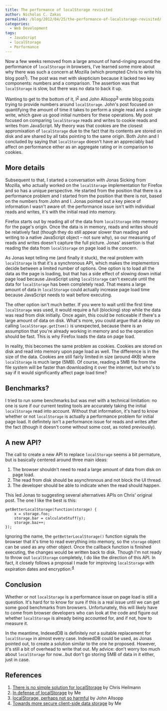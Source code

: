 ```yaml
---
title: The performance of localStorage revisited
author: Nicholas C. Zakas
permalink: /blog/2012/04/25/the-performance-of-localstorage-revisited/
categories:
  - Web Development
tags:
  - JavaScript
  - localStorage
  - Performance
---
```

Now a few weeks removed from a large amount of hand-ringing around the performance of `localStorage` in browsers, I've learned some more about why there was such a concern at Mozilla (which prompted Chris to write his blog post<sup>[1]</sup>). The post was met with skepticism because it lacked two key components: numbers and a comparison. The assertion was that `localStorage` is slow, but there was no data to back it up.

Wanting to get to the bottom of it, I<sup>[2]</sup> and John Allsopp<sup>[3]</sup> wrote blog posts trying to provide numbers around `localStorage`. John's post focused on quantifying the amount of time it takes to perform a single read and a single write, which gave us good initial numbers for these operations. My post focused on comparing `localStorage` reads and writes to cookie reads and writes from JavaScript. My theory was that cookies are the closest appromixation of `localStorage` due to the fact that its contents are stored on disk and are shared by all tabs pointing to the same origin. Both John and I concluded by saying that `localStorage` doesn't have an appreciably bad affect on performance either as an aggregate rating or in comparison to cookies. 

## More details

Subsequent to that, I started a conversation with Jonas Sicking from Mozilla, who actually worked on the `localStorage` implementation for Firefox and so has a unique perspective. He started from the position that there is a performance problem and I started from the position that there is not, based on the numbers from John and I. Jonas pointed out a key piece of information I wasn't aware of: the performance issue isn't with individual reads and writes, it's with the initial read into memory.

Firefox starts out by reading all of the data from `localStorage` into memory for the page's origin. Once the data is in memory, reads and writes should be relatively fast (though they do still appear slower than reading and writing to a native JavaScript object &#8211; not sure why), so our measuring of reads and writes doesn't capture the full picture. Jonas' assertion is that reading the data from `localStorage` on page load is the concern.

As Jonas kept telling me (and finally it stuck), the real problem with `localStorage` is that it's a synchronous API, which makes the implementors decide between a limited number of options. One option is to load all the data as the page is loading, but that has a side effect of slowing down initial page load because JavaScript using `localStorage` can't execute until the data for `localStorage` has been completely read. That means a large amount of data in `localStorage` could actually increase page load time because JavaScript needs to wait before executing.

The other option isn't much better. If you were to wait until the first time `localStorage` was used, it would require a full (blocking) stop while the data was read from disk initially. Once again, this could be noticeable if there's a large amount of data on disk. What's more, you could argue that a delay on calling `localStorage.getItem()` is unexpected, because there is an assumption that you're already working in memory and so the operation should be fast. This is why Firefox loads the data on page load.

In reality, this becomes the same problem as cookies. Cookies are stored on disk and read into memory upon page load as well. The difference is in the size of the data. Cookies are still fairly limited in size (around 4KB) where `localStorage` is much large (5MB). Of course, reading a 5MB file from the file system will be faster than downloading it over the internet, but who's to say if it would significantly affect page load time?

## Benchmarks?

I tried to run some benchmarks but was met with a technical limitation: no one is sure if our current testing tools are accurately taking the initial `localStorage` read into account. Without that information, it's hard to know whether or not `localStorage` is actually a performance problem for initial page load. It definitely isn't a performance issue for reads and writes after the fact (though it doesn't come without some cost, as noted previously). 

## A new API?

The call to create a new API to replace `localStorage` seems a bit permature, but is basically centered around three main ideas:

  1. The browser shouldn't need to read a large amount of data from disk on page load.
  2. The read from disk should be asynchronous and not block the UI thread.
  3. The developer should be able to indicate when the read should happen.

This led Jonas to suggesting several alternatives APIs on Chris' original post. The one I like the best is this:

    getBetterLocalStorage(function(storage) {
        x = storage.foo;
        storage.bar = calculateStuff(y);
        storage.baz++;
    });

Ignoring the name, the `getBetterLocalStorage()` function signals the browser that it's time to read everything into memory, so the `storage` object can be used as any other object. Once the callback function is finished executing, the changes would be written back to disk. Though I'm not ready to throw out `localStorage` completely, I do like the direction of this API. In fact, it closely follows a proposal I made for improving `localStorage` with expiration dates and encryption.<sup>[4]</sup>

## Conclusion

Whether or not `localStorage` is a performance issue on page load is still a question. It's hard for to know for sure if this is a real issue until we can get some good benchmarks from browsers. Unfortunately, this will likely have to come from browser developers who can look at the code and figure out whether `localStorage` is already being accounted for, and if not, how to measure it. 

In the meantime, IndexedDB is definitely *not* a suitable replacement for `localStorage` in almost every case. IndexedDB could be used, as Jonas pointed out, to create a solution similar to the one he proposed. However, it's still a bit of overhead to write that out. My advice: don't worry too much about `localStorage` for now&#8230;but don't go storing 5MB of data in it either, just in case.

## References

  1. [There is no simple solution for localStorage][1] by Chris Heilmann
  2. [In defense of localStorage][2] by Me
  3. [localStorage, perhaps not so harmful][3] by John Allsopp
  4. [Towards more secure client-side data storage][4] by Me

 [1]: http://hacks.mozilla.org/2012/03/there-is-no-simple-solution-for-local-storage/
 [2]: {{site.url}}/blog/2012/03/07/in-defense-of-localstorage/
 [3]: http://www.webdirections.org/blog/localstorage-perhaps-not-so-harmful/
 [4]: {{site.url}}/blog/2010/04/13/towards-more-secure-client-side-data-storage/
